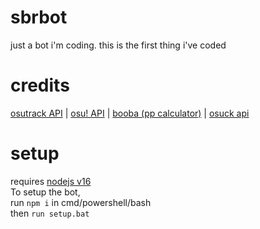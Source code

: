# sbrbot
just a bot i'm coding. this is the first thing i've coded

# credits

[osutrack API](https://github.com/Ameobea/osutrack-api) |
[osu! API](https://osu.ppy.sh/docs/) |
[booba (pp calculator)](https://github.com/LeaPhant/booba) | 
[osuck api](https://pp.osuck.net/pp)
 
# setup
requires [nodejs v16](https://nodejs.org/en/blog/release/v16.13.0/)  
To setup the bot,  
run `npm i` in cmd/powershell/bash  
then `run setup.bat`
